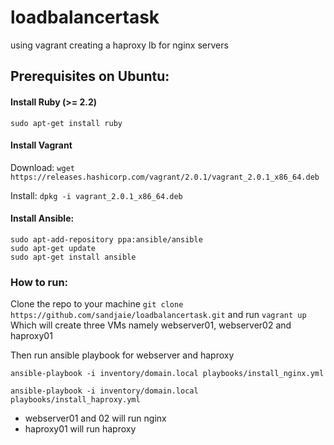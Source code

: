 # loadbalancertask
using vagrant creating a haproxy lb for nginx servers

## Prerequisites on Ubuntu: 

#### Install Ruby (>= 2.2) 
`sudo apt-get install ruby`

#### Install Vagrant

Download: 
`wget https://releases.hashicorp.com/vagrant/2.0.1/vagrant_2.0.1_x86_64.deb`

Install: 
`dpkg -i vagrant_2.0.1_x86_64.deb`

#### Install Ansible:
```
sudo apt-add-repository ppa:ansible/ansible
sudo apt-get update
sudo apt-get install ansible
```

### How to run:
Clone the repo to your machine `git clone https://github.com/sandjaie/loadbalancertask.git` and run `vagrant up`
Which will create three VMs namely webserver01, webserver02 and haproxy01

Then run ansible playbook for webserver and haproxy

```ansible-playbook -i inventory/domain.local playbooks/install_nginx.yml```

```ansible-playbook -i inventory/domain.local playbooks/install_haproxy.yml```

 - webserver01 and 02 will run nginx
 - haproxy01 will run haproxy
 
